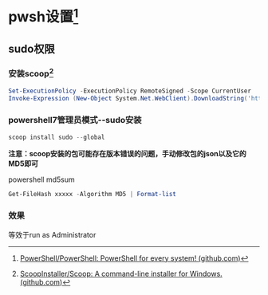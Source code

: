 # pwsh设置[^pwsh]

## sudo权限

### 安装scoop[^scoop]

```powershell
Set-ExecutionPolicy -ExecutionPolicy RemoteSigned -Scope CurrentUser
Invoke-Expression (New-Object System.Net.WebClient).DownloadString('https://get.scoop.sh')
```

### powershell7管理员模式--sudo安装

```powershell
scoop install sudo --global
```

**注意：scoop安装的包可能存在版本错误的问题，手动修改包的json以及它的MD5即可**

powershell md5sum

```powershell
Get-FileHash xxxxx -Algorithm MD5 | Format-list
```

### 效果

等效于run as Administrator



[^pwsh]: [PowerShell/PowerShell: PowerShell for every system! (github.com)](https://github.com/PowerShell/PowerShell)
[^scoop]: [ScoopInstaller/Scoop: A command-line installer for Windows. (github.com)](https://github.com/ScoopInstaller/Scoop)

